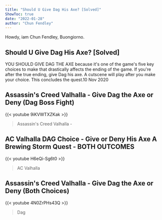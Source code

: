 ```yaml
---
title: "Should U Give Dag His Axe? [Solved]"
ShowToc: true 
date: "2022-01-28"
author: "Chun Fendley" 
---
```


Howdy, iam Chun Fendley, Buongiorno.
## Should U Give Dag His Axe? [Solved]
YOU SHOULD GIVE DAG THE AXE because it's one of the game's five key choices to make that drastically affects the ending of the game. If you're after the true ending, give Dag his axe. A cutscene will play after you make your choice. This concludes the quest.10 Nov 2020

## Assassin's Creed Valhalla - Give Dag the Axe or Deny (Dag Boss Fight)
{{< youtube 9iKVWTXZKak >}}
>Assassin's Creed Valhalla - 

## AC Valhalla DAG Choice - Give or Deny His Axe A Brewing Storm Quest - BOTH OUTCOMES
{{< youtube H6eQi-Sg6t0 >}}
>AC Valhalla 

## Assassin's Creed Valhalla - Give Dag the Axe or Deny (Both Choices)
{{< youtube 4N0ZrPHs43Q >}}
>Dag

